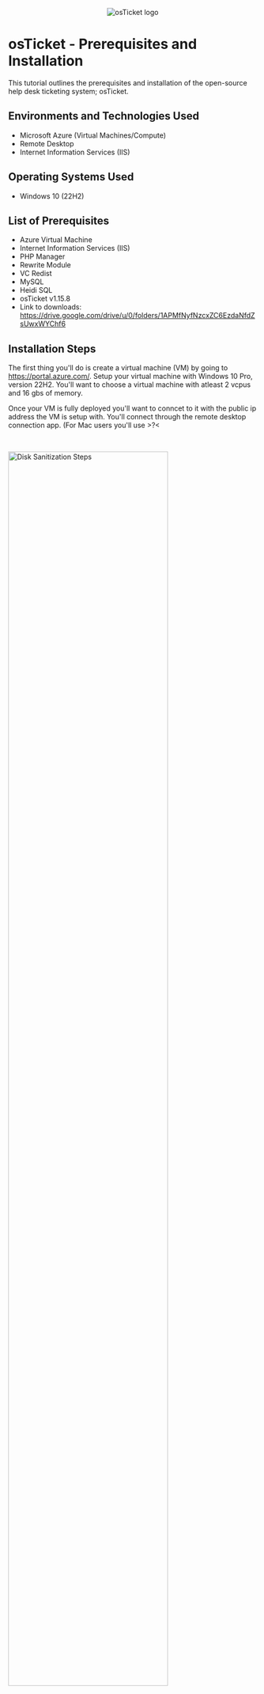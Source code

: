 <p align="center">
<img src="https://i.imgur.com/Clzj7Xs.png" alt="osTicket logo"/>
</p>

<h1>osTicket - Prerequisites and Installation</h1>
This tutorial outlines the prerequisites and installation of the open-source help desk ticketing system; osTicket.<br />



<h2>Environments and Technologies Used</h2>

- Microsoft Azure (Virtual Machines/Compute)
- Remote Desktop
- Internet Information Services (IIS)

<h2>Operating Systems Used </h2>

- Windows 10</b> (22H2)

<h2>List of Prerequisites</h2>

- Azure Virtual Machine
- Internet Information Services (IIS)
- PHP Manager
- Rewrite Module
- VC Redist
- MySQL
- Heidi SQL
- osTicket v1.15.8
- Link to downloads: https://drive.google.com/drive/u/0/folders/1APMfNyfNzcxZC6EzdaNfdZsUwxWYChf6


<h2>Installation Steps</h2>


The first thing you'll do is create a virtual machine (VM) by going to https://portal.azure.com/. Setup your virtual machine with Windows 10 Pro, version 22H2. You'll want to choose a virtual machine with atleast 2 vcpus and 16 gbs of memory.

Once your VM is fully deployed you'll want to conncet to it with the public ip address the VM is setup with. You'll connect through the remote desktop connection app. (For Mac users you'll use >?<
</p>
<br />

<p>
<img src="https://imgur.com/MAhXK2e.png" height="80%" width="80%" alt="Disk Sanitization Steps"/>
</p>
<p>
<p>
<img src="https://imgur.com/Zf2jw07.png" height="40%" width="40%" alt="Disk Sanitization Steps"/>
</p>
<p>
  
Once you've connected to your VM you'll go to: control panel -> programs -> Turn Windows features on and off.

<p>
<img src="https://imgur.com/fGXMpx4.png" height="40%" width="40%" alt="Disk Sanitization Steps"/>
</p>
<p>
  
<p>
<img src="https://imgur.com/LBGkAw6.png" height="40%" width="40%" alt="Disk Sanitization Steps"/>
</p>
<p>
  
You'll want to install / enable IIS in Windows with CGI and Common HTTP Features.
   World Wide Web Services -> Application Development Features -> 
[X] CGI
[X] Common HTTP Features
  
<p>
<img src="https://imgur.com/LQjw9le.png" height="40%" width="40%" alt="Disk Sanitization Steps"/>
</p>
<p>
  
<p>
<img src="https://imgur.com/pbPeHb1.png" height="40%" width="40%" alt="Disk Sanitization Steps"/>
</p>
<p>
  
***NOTE*** Make sure all Common HTTP Features are checked.
 
 To test if IIS is installed properly, open browser of your choice and search 127.0.0.1 in your address bar. 
  It should look something like this. 
  
<p>
<img src="https://imgur.com/eICujoq.png" height="40%" width="40%" alt="Disk Sanitization Steps"/>
</p>
<p>
  
  
  
  
Now that IIS is enabled, download and install PHP Manager for IIS (PHPManagerForIIS_V1.5.0.msi) from the Installation Files.
  Go through the install wizard and complete the install.
  
Next from the Installation Files, download and install the Rewrite Module (rewrite_amd64_en-US.msi)
  
Create a folder in the C drive named PHP.
  
From the Installation Files, download PHP 7.3.8 (php-7.3.88-nts-Win32-VC15-x866.zip) and unzip the contents into C:\PHP
  
  !! ATTENTION !!
If this appears, choose to “Keep” the file:
  
<p>
<img src="https://imgur.com/xZv1Yhw.png" height="40%" width="40%" alt="Disk Sanitization Steps"/>
</p>
<p>
  
<p>
<img src="https://imgur.com/YwBhqo0.png" height="40%" width="40%" alt="Disk Sanitization Steps"/>
</p>
<p>

Next you'll download and install VC_redist.x86.exe from the installation files. Go through the setup wizard to complete install.
Download and install MySQL 5.5.62 (mysql-5.5.62-win32.msi)
  Run the setup wizard:
Typical Setup ->
Launch Configuration Wizard (after install) ->
Standard Configuration ->

  Make the new root password: Password1
  
<p>
<img src="https://imgur.com/KxcUy7C.png" height="40%" width="40%" alt="Disk Sanitization Steps"/>
</p>
<p>
  
  Execute the process on the next page.
  
<p>
<img src="https://imgur.com/i7sn6hT.png" height="40%" width="40%" alt="Disk Sanitization Steps"/>
</p>
<p>
  
Next you'll search for IIS in the windows search bar. Right click and Open IIS as an administrator.
  The program should look like this.
  
<p>
<img src="https://imgur.com/rgdZwmM.png" height="40%" width="40%" alt="Disk Sanitization Steps"/>
</p>
<p>
  
Now we'll register PHP from within IIS.
  Click on PHP Manager ->
  
<p>
<img src="https://imgur.com/vvTLNBH.png" height="40%" width="40%" alt="Disk Sanitization Steps"/>
</p>
<p>
  
Register new PHP version. ->
  
<p>
<img src="https://imgur.com/qdbn5zQ.png" height="40%" width="40%" alt="Disk Sanitization Steps"/>
</p>
<p>
  
Then you'll provide a pathway to the php executable file (php-cgi.exe). 
  Go to C Drive -> PHP -> click on php-cgi file.
  
<p>
<img src="https://imgur.com/oJZ0gp9.png" height="40%" width="40%" alt="Disk Sanitization Steps"/>
</p>
<p>
  
  Restart the IIS server.
  
<p>
<img src="https://imgur.com/CJ3RUbG.png" height="40%" width="40%" alt="Disk Sanitization Steps"/>
</p>
<p>
  
Next you'll install osTicket v1.15.8. First download osTicket from the Installation Files Folder. Once thats complete, open the folder to find a folder labeled "upload". Copy 'upload' to c:\inetpub\wwwroot. Within wwwroot folder, rename "upload" to "osTicket"
  
  Restart IIS again.
  
On IIS go to sites -> Default -> osTicket and on the right, select “Browse *:80”
  
<p>
<img src="https://imgur.com/Yw55d5b.png" height="40%" width="40%" alt="Disk Sanitization Steps"/>
</p>
<p>

  
<p>
<img src="https://imgur.com/eJIsGTn.png" height="40%" width="40%" alt="Disk Sanitization Steps"/>
</p>
<p>

If you see this screen, that mean osTiscket is working! Great job, you've eraned a deep breath! Now, lets continue.
  
  Some extensions wil not be enabled on the osTicket browser. Next you'll manually enable a few extensions in IIS for them to work. 
  To enable the extensions:
  Go back to IIS, sites -> Default -> osTicket
  -Double click PHP manager
  -Select "Enable or disable an extension"
  
<p>
<img src="https://imgur.com/vvTLNBH.png" height="40%" width="40%" alt="Disk Sanitization Steps"/>
</p>
<p>
  
<p>
<img src="https://imgur.com/uigyKjb.png" height="40%" width="40%" alt="Disk Sanitization Steps"/>
</p>
<p>
  
  You'll want to enable the three following extensions:
  
  1.) php_imap.dll
 
  2.) php_intl.dll
  
  3.) php_opcache.dll
  
<p>
<img src="https://imgur.com/cOem7Nb.png" height="40%" width="40%" alt="Disk Sanitization Steps"/>
</p>
<p>

  RIGHT CLICK ENABLE SG
  
Refresh the osTicket site in your browser, observe the changes of the extensions you enabled.
  
Now, you're are going to rename one of the files in your osTicket folder.
  Go into the file explorer and search for C:\inetpub\wwwroot\osTicket\include\ost-sampleconfig.php
  
  You're going to rename ost-sampleconfig.php to ost-config.php

  OST-SAMPLECONFIG FILE LOCATION IMAGE
  
  Next you'll right click on the file and go to properties -> security -> advanced, and disable the inheritance. Then select Remove all inherited permissions from this object.
  
  Next you'll add new permissions.
  
  Select Add
  
<p>
<img src="https://imgur.com/VPZvOdo.png" height="40%" width="40%" alt="Disk Sanitization Steps"/>
</p>
<p>
  
Select a principal
  
<p>
<img src="https://imgur.com/PoGk34d.png" height="40%" width="40%" alt="Disk Sanitization Steps"/>
</p>
<p>
  
  
 Type "everyone" in the box.
  
<p>
<img src="https://imgur.com/F4H3ppM.png" height="40%" width="40%" alt="Disk Sanitization Steps"/>
</p>
<p>
  
  Make sure all accessible boxes are checked.
  
<p>
<img src="https://imgur.com/rbbGqwB.png" height="40%" width="40%" alt="Disk Sanitization Steps"/>
</p>
<p>
  
  Select apply and Ok.
  
<p>
<img src="https://imgur.com/saRO3y5.png" height="40%" width="40%" alt="Disk Sanitization Steps"/>
</p>
<p>
  Next you'll continue to setup osTicket within the browser. Click Continue on the osTicket browser page.
  Fill out the page as required (you'll save the Database Settings for later). 
  
  Next you'll download and install HeidiSQL from the Installation Files. 
  
<p>
<img src="https://imgur.com/i7a4gWC.png" height="40%" width="40%" alt="Disk Sanitization Steps"/>
</p>
<p>
  
  When the program is launched you'll create a new session.
  
<p>
<img src="https://imgur.com/g5M1i61.png" height="40%" width="40%" alt="Disk Sanitization Steps"/>
</p>
<p>
  
  Make sure the username is root and the password is Password1.
  
<p>
<img src="https://imgur.com/LEAZNOc.png" height="40%" width="40%" alt="Disk Sanitization Steps"/>
</p>
<p>
  
  Once you're connected to the session you will finish setting everything up back on the. Under Database Settings, the browser the username will be 'root' and the password will be Password1.
  
  Next you'll create a new database for osTicket in HeidiSQL. Right click on the left side where is says "Unnamed", select "create new", then select "database". Name the new database 'osTicket'. Once you have the new database setup go back to the osTicket browser and under MySQL Database fill in 'osTicket'.

NEW DATABASE IMAGE
  
<p>
<img src="https://imgur.com/0rG1AJm.png" height="40%" width="40%" alt="Disk Sanitization Steps"/>
</p>
<p>
  
  The penultimate step is some cleaning up. You be deleting the '**setup**' folder from your system. Got to the C drive -> inetpub -> wwwroot -> osTicket -> select setup and delete setup folder _**only**_.
  
  Next you'll set the permissions back to "Read" only for the ost-config.php file. C drive -> C drive -> inetpub -> wwwroot -> osTicket -> include -> right click ost-config.php and rest permissions to Read & execute and Read.
  
<p>
<img src="https://imgur.com/wFr0pkK.png" height="40%" width="40%" alt="Disk Sanitization Steps"/>
</p>
<p>
  
<p>
<img src="https://imgur.com/jsJOPyn.png" height="40%" width="40%" alt="Disk Sanitization Steps"/>
</p>
<p>
  
  The final step is to login to osTicket on the browser.
  
<p>
<img src="https://imgur.com/uHVdDsx.png" height="40%" width="40%" alt="Disk Sanitization Steps"/>
</p>
<p>
  
  You did it! You have now successfully installed and setup osTicket!
